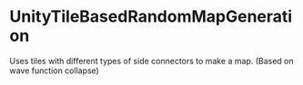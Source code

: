 # UnityTileBasedRandomMapGeneration
Uses tiles with different types of side connectors to make a map. (Based on wave function collapse)
